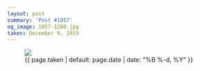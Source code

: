 ```yaml
---
layout: post
summary: 'Post #1057'
og_image: 1057-1280.jpg
taken: December 9, 2019
---
```


<figure class="post">
<img sizes="(min-width: 700px) 50vw, calc(100vw - 2rem)" src="{{ site.assets_url }}/1057-640.jpg" srcset="{{ site.assets_url }}/1057-320.jpg 320w, {{ site.assets_url }}/1057-640.jpg 640w, {{ site.assets_url }}/1057-960.jpg 960w, {{ site.assets_url }}/1057-1280.jpg 1280w"/>
<figcaption>
<time>{{ page.taken | default: page.date | date: "%B %-d, %Y" }}</time>
</figcaption>
</figure>
